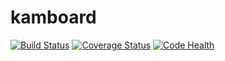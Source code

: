 kamboard
========

[![Build Status](https://travis-ci.org/petry/kamboard.png?branch=master)](https://travis-ci.org/petry/kamboard)
[![Coverage Status](https://coveralls.io/repos/petry/kamboard/badge.png)](https://coveralls.io/r/petry/kamboard)
[![Code Health](https://landscape.io/github/petry/kamboard/master/landscape.png)](https://landscape.io/github/petry/kamboard/master)
